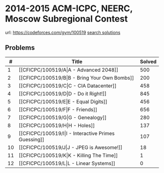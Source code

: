 # 2014-2015 ACM-ICPC, NEERC, Moscow Subregional Contest

url: https://codeforces.com/gym/100519
[search solutions](https://www.google.com/search?q=Solution+OR+題解+2014-2015+ACM-ICPC,+NEERC,+Moscow+Subregional+Contest)

## Problems

| # | Title | Solved |
| --- | --- | --- |
|1|[[CFICPC/100519/A\|A - Advanced 2048]]|500|
|2|[[CFICPC/100519/B\|B - Bring Your Own Bombs]]|200|
|3|[[CFICPC/100519/C\|C - CIA Datacenter]]|458|
|4|[[CFICPC/100519/D\|D - Do it Right!]]|845|
|5|[[CFICPC/100519/E\|E - Equal Digits]]|456|
|6|[[CFICPC/100519/F\|F - Friends]]|656|
|7|[[CFICPC/100519/G\|G - Genealogy]]|280|
|8|[[CFICPC/100519/H\|H - Holes]]|137|
|9|[[CFICPC/100519/I\|I - Interactive Primes Guessing]]|107|
|10|[[CFICPC/100519/J\|J - JPEG is Awesome!]]|18|
|11|[[CFICPC/100519/K\|K - Killing The Time]]|1|
|12|[[CFICPC/100519/L\|L - Linear Systems]]|0|
